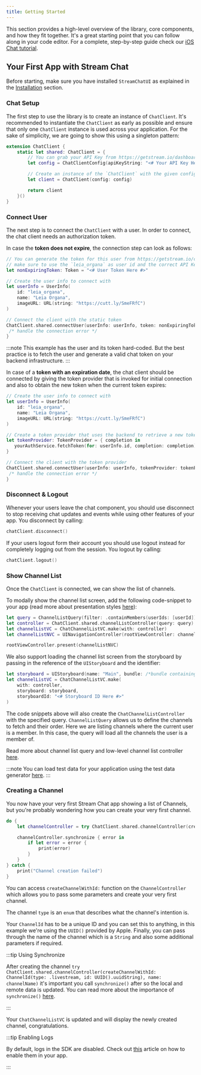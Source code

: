 ```yaml
---
title: Getting Started
---
```


This section provides a high-level overview of the library, core components, and how they fit together. It's a great starting point that you can follow along in your code editor. For a complete, step-by-step guide check our [iOS Chat tutorial](https://getstream.io/tutorials/ios-chat/).

## Your First App with Stream Chat

Before starting, make sure you have installed `StreamChatUI` as explained in the [Installation](./uikit-overview.md#installation) section.

### Chat Setup

The first step to use the library is to create an instance of `ChatClient`. It's recommended to instantiate the `ChatClient` as early as possible and ensure that only one `ChatClient` instance is used across your application. For the sake of simplicity, we are going to show this using a singleton pattern:

```swift
extension ChatClient {
    static let shared: ChatClient = {
        // You can grab your API Key from https://getstream.io/dashboard/
        let config = ChatClientConfig(apiKeyString: "<# Your API Key Here #>")

        // Create an instance of the `ChatClient` with the given config
        let client = ChatClient(config: config)

        return client
    }()
}
```

### Connect User

The next step is to connect the `ChatClient` with a user. In order to connect, the chat client needs an authorization token.

In case the **token does not expire**, the connection step can look as follows:

```swift
// You can generate the token for this user from https://getstream.io/chat/docs/ios-swift/token_generator/?language=swift
// make sure to use the `leia_organa` as user id and the correct API Key Secret.
let nonExpiringToken: Token = "<# User Token Here #>"

// Create the user info to connect with
let userInfo = UserInfo(
    id: "leia_organa",
    name: "Leia Organa",
    imageURL: URL(string: "https://cutt.ly/SmeFRfC")
)

// Connect the client with the static token
ChatClient.shared.connectUser(userInfo: userInfo, token: nonExpiringToken) { error in
 /* handle the connection error */
}
```

:::note
This example has the user and its token hard-coded. But the best practice is to fetch the user and generate a valid chat token on your backend infrastructure.
:::

In case of a **token with an expiration date**, the chat client should be connected by giving the token provider that is invoked for initial connection and also to obtain the new token when the current token expires:

```swift
// Create the user info to connect with
let userInfo = UserInfo(
    id: "leia_organa",
    name: "Leia Organa",
    imageURL: URL(string: "https://cutt.ly/SmeFRfC")
)

// Create a token provider that uses the backend to retrieve a new token. The token provider is called on `connect` as well as when the current token expires
let tokenProvider: TokenProvider = { completion in
   yourAuthService.fetchToken(for: userInfo.id, completion: completion)
}

// Connect the client with the token provider
ChatClient.shared.connectUser(userInfo: userInfo, tokenProvider: tokenProvider) { error in
 /* handle the connection error */
}
```

### Disconnect & Logout

Whenever your users leave the chat component, you should use disconnect to stop receiving chat updates and events while using other features of your app. You disconnect by calling:

```swift
chatClient.disconnect()
```

If your users logout form their account you should use logout instead for completely logging out from the session. You logout by calling:

```swift
chatClient.logout()
```

### Show Channel List

Once the `ChatClient` is connected, we can show the list of channels.

To modally show the channel list screen, add the following code-snippet to your app (read more about presentation styles [here](./components/channel-list.md)):

```swift
let query = ChannelListQuery(filter: .containMembers(userIds: [userId]))
let controller = ChatClient.shared.channelListController(query: query)
let channelListVC = ChatChannelListVC.make(with: controller)
let channelListNVC = UINavigationController(rootViewController: channelListVC)

rootViewController.present(channelListNVC)
```

We also support loading the channel list screen from the storyboard by passing in the reference of the `UIStoryboard` and the identifier:

```swift
let storyboard = UIStoryboard(name: "Main", bundle: /*bundle containing the storyboard*/)
let channelListVC = ChatChannelListVC.make(
    with: controller,
    storyboard: storyboard,
    storyboardId: "<# Storyboard ID Here #>"
)
```

The code snippets above will also create the `ChatChannelListController` with the specified query. `ChannelListQuery` allows us to define the channels to fetch and their order. Here we are listing channels where the current user is a member. In this case, the query will load all the channels the user is a member of.

Read more about channel list query and low-level channel list controller [here](../client/controllers/channels.md).

:::note
You can load test data for your application using the test data generator [here](https://generator.getstream.io/).
:::

### Creating a Channel

You now have your very first Stream Chat app showing a list of Channels, but you're probably wondering how you can create your very first channel.

```swift
do {
    let channelController = try ChatClient.shared.channelController(createChannelWithId: ChannelId(type: .livestream, id: UUID().uuidString), name: channelName)

    channelController.synchronize { error in
        if let error = error {
            print(error)
        }
    }
} catch {
    print("Channel creation failed")
}
```

You can access `createChannelWithId:` function on the `ChannelController` which allows you to pass some parameters and create your very first channel.

The channel `type` is an `enum` that describes what the channel's intention is.

Your `ChannelId` has to be a unique ID and you can set this to anything, in this example we're using the `UUID()` provided by Apple. Finally, you can pass through the name of the channel which is a `String` and also some additional parameters if required.

:::tip Using Synchronize

After creating the channel `try ChatClient.shared.channelController(createChannelWithId: ChannelId(type: .livestream, id: UUID().uuidString), name: channelName)` it's important you call `synchronize()` after so the local and remote data is updated. You can read more about the importance of `synchronize()` [here](../../client/importance-of-synchronize).

:::

Your `ChatChannelListVC` is updated and will display the newly created channel, congratulations.

:::tip Enabling Logs

By default, logs in the SDK are disabled. Check out [this](../../basics/logs) article on how to enable them in your app.

:::
